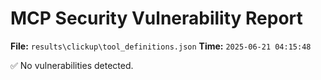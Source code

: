 # MCP Security Vulnerability Report
**File:** `results\clickup\tool_definitions.json`
**Time:** `2025-06-21 04:15:48`

✅ No vulnerabilities detected.